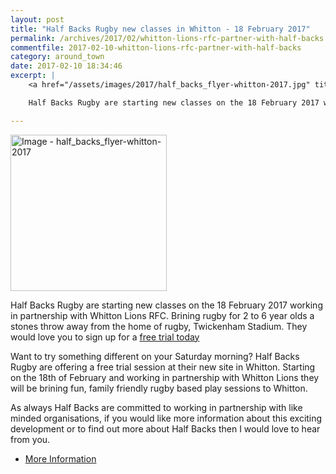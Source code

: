```yaml
---
layout: post
title: "Half Backs Rugby new classes in Whitton - 18 February 2017"
permalink: /archives/2017/02/whitton-lions-rfc-partner-with-half-backs.html
commentfile: 2017-02-10-whitton-lions-rfc-partner-with-half-backs
category: around_town
date: 2017-02-10 18:34:46
excerpt: |
    <a href="/assets/images/2017/half_backs_flyer-whitton-2017.jpg" title="Click for a larger image"><img src="/assets/images/2017/half_backs_flyer-whitton-2017-thumb.jpg" width="150" alt="Image - half_backs_flyer-whitton-2017"  class="photo right"/></a>

    Half Backs Rugby are starting new classes on the 18 February 2017 working in partnership with Whitton Lions RFC. Brining rugby for 2 to 6 year olds a stones throw away from the home of rugby, Twickenham Stadium.

---
```


<a href="/assets/images/2017/half_backs_flyer-whitton-2017.jpg" title="Click for a larger image"><img src="/assets/images/2017/half_backs_flyer-whitton-2017-thumb.jpg" width="250" alt="Image - half_backs_flyer-whitton-2017"  class="photo right"/></a>

Half Backs Rugby are starting new classes on the 18 February 2017 working in partnership with Whitton Lions RFC. Brining rugby for 2 to 6 year olds a stones throw away from the home of rugby, Twickenham Stadium. They would love you to sign up for a [free trial today](http://bit.ly/2ihrR0D)

Want to try something different on your Saturday morning? Half Backs Rugby are offering a free trial session at their new site in Whitton. Starting on the 18th of February and working in partnership with Whitton Lions they will be brining fun, family friendly rugby based play sessions to Whitton.

As always Half Backs are committed to working in partnership with like minded organisations, if you would like more information about this exciting development or to find out more about Half Backs then I would love to hear from you.

-   [More Information](http://bit.ly/2ihrR0D)
